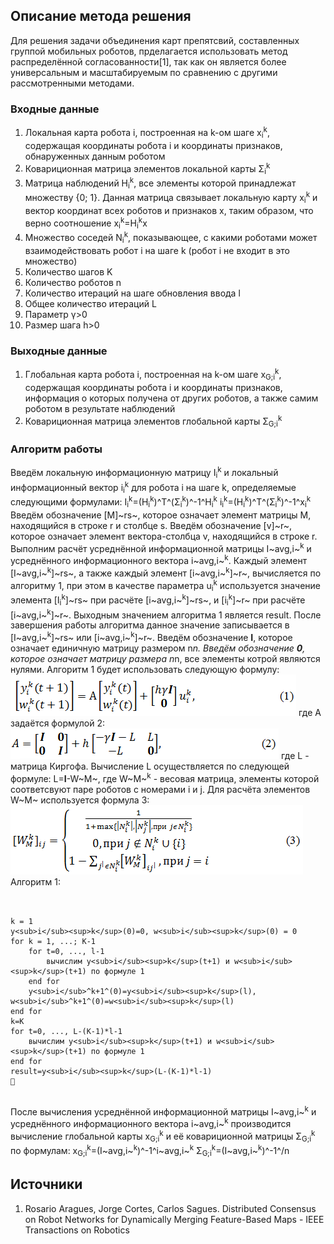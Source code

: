 ﻿## Описание метода решения

Для решения задачи объединения карт препятсвий, составленных группой мобильных роботов, прделагается использовать метод распределённой согласованности[1], так как он является более универсальным и масштабируемым по сравнению с другими рассмотренными методами.

### Входные данные

1. Локальная карта робота i, построенная на k-ом шаге x<sub>i</sub><sup>k</sup>, содержащая координаты робота i и координаты признаков, обнаруженных данным роботом
2. Ковариционная матрица элементов локальной карты Σ<sub>i</sub><sup>k</sup>
3. Матрица наблюдений H<sub>i</sub><sup>k</sup>, все элементы которой принадлежат множеству {0; 1}. Данная матрица связывает локальную карту x<sub>i</sub><sup>k</sup> и вектор координат всех роботов и признаков x, таким образом, что верно соотношение x<sub>i</sub><sup>k</sup>=H<sub>i</sub><sup>k</sup>x
4. Множество соседей N<sub>i</sub><sup>k</sup>, показывающее, с какими роботами может взаимодействовать робот i на шаге k (робот i не входит в это множество)
5. Количество шагов K
6. Количество роботов n
7. Количество итераций на шаге обновления ввода l
8. Общее количество итераций L
9. Параметр γ>0
10. Размер шага h>0

### Выходные данные

1. Глобальная карта робота i, построенная на k-ом шаге x<sub>G;i</sub><sup>k</sup>, содержащая координаты робота i и координаты признаков, информация о которых получена от других роботов, а также самим роботом в результате наблюдений
2. Ковариционная матрица элементов глобальной карты Σ<sub>G;i</sub><sup>k</sup>

### Алгоритм работы

Введём локальную информационную матрицу I<sub>i</sub><sup>k</sup> и локальный информационный вектор i<sub>i</sub><sup>k</sup> для робота i на шаге k, определяемые следующими формулами:
I<sub>i</sub><sup>k</sup>=(H<sub>i</sub><sup>k</sup>)^T^(Σ<sub>i</sub><sup>k</sup>)^-1^H<sub>i</sub><sup>k</sup>
i<sub>i</sub><sup>k</sup>=(H<sub>i</sub><sup>k</sup>)^T^(Σ<sub>i</sub><sup>k</sup>)^-1^x<sub>i</sub><sup>k</sup>
Введём обозначение [M]~rs~, которое означает элемент матрицы M, находящийся в строке r и столбце s. Введём обозначение [v]~r~, которое означает элемент вектора-столбца v, находящийся в строке r. Выполним расчёт усреднённой информационной матрицы I~avg,i~<sup>k</sup> и усреднённого информационного вектора i~avg,i~<sup>k</sup>. Каждый элемент [I~avg,i~<sup>k</sup>]~rs~, а также каждый элемент [i~avg,i~<sup>k</sup>]~r~, вычисляется по алгоритму 1, при этом в качестве параметра u<sub>i</sub><sup>k</sup> используется значение элемента [I<sub>i</sub><sup>k</sup>]~rs~ при расчёте [i~avg,i~<sup>k</sup>]~rs~, и [i<sub>i</sub><sup>k</sup>]~r~ при расчёте [i~avg,i~<sup>k</sup>]~r~. Выходным значением алгоритма 1 является result. После завершения работы алгоритма данное значение записывается в [I~avg,i~<sup>k</sup>]~rs~ или [i~avg,i~<sup>k</sup>]~r~.
Введём обозначение **I**, которое означает единичную матрицу размером n*n. Введём обозначение **0**, которое означает матрицу размера n*n, все элементы котрой являются нулями.
Алгоритм 1 будет использовать следующую формулу:
![формула 1](1.png)
где A задаётся формулой 2:
![формула 2](2.png)
где L - матрица Киргофа.
Вычисление L осуществляется по следующей формуле: L=**I**-W~M~, где W~M~<sup>k</sup> - весовая матрица, элементы которой соответсвуют паре роботов с номерами i и j. Для расчёта элементов W~M~ используется формула 3:
![формула 3](3.png)
Алгоритм 1:
```{r, tidy=FALSE, eval=FALSE, highlight=FALSE }

        
k = 1
y<sub>i</sub><sup>k</sup>(0)=0, w<sub>i</sub><sup>k</sup>(0) = 0
for k = 1, ...; K-1
	for t=0, ..., l-1
		вычислим y<sub>i</sub><sup>k</sup>(t+1) и w<sub>i</sub><sup>k</sup>(t+1) по формуле 1
	end for
	y<sub>i</sub>^k+1^(0)=y<sub>i</sub><sup>k</sup>(l), w<sub>i</sub>^k+1^(0)=w<sub>i</sub><sup>k</sup>(l)
end for
k=K
for t=0, ..., L-(K-1)*l-1
	вычислим y<sub>i</sub><sup>k</sup>(t+1) и w<sub>i</sub><sup>k</sup>(t+1) по формуле 1
end for
result=y<sub>i</sub><sup>k</sup>(L-(K-1)*l-1)
	


```
После вычисления усреднённой информационной матрицы I~avg,i~<sup>k</sup> и усреднённого информационного вектора i~avg,i~<sup>k</sup> производится вычисление глобальной карты x<sub>G;i</sub><sup>k</sup> и её ковариционной матрицы Σ<sub>G;i</sub><sup>k</sup> по формулам:
x<sub>G;i</sub><sup>k</sup>=(I~avg,i~<sup>k</sup>)^-1^i~avg,i~<sup>k</sup>
Σ<sub>G;i</sub><sup>k</sup>=(I~avg,i~<sup>k</sup>)^-1^/n
## Источники

1. Rosario Aragues, Jorge Cortes, Carlos Sagues. Distributed Consensus on Robot Networks for Dynamically Merging Feature-Based Maps -  IEEE Transactions on Robotics
